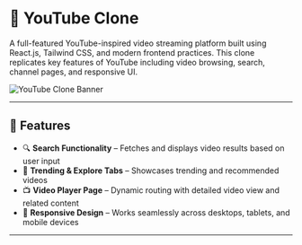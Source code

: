 # 🎥 YouTube Clone

A full-featured YouTube-inspired video streaming platform built using React.js, Tailwind CSS, and modern frontend practices. This clone replicates key features of YouTube including video browsing, search, channel pages, and responsive UI.

![YouTube Clone Banner](./assets/banner.jpg) <!-- Replace with actual banner image path -->

---

## 🚀 Features

- 🔍 **Search Functionality** – Fetches and displays video results based on user input
- 🧭 **Trending & Explore Tabs** – Showcases trending and recommended videos
- 📺 **Video Player Page** – Dynamic routing with detailed video view and related content
- 📱 **Responsive Design** – Works seamlessly across desktops, tablets, and mobile devices

---
